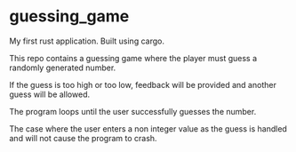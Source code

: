 # guessing_game

My first rust application. Built using cargo.

This repo contains a guessing game where the player must guess a randomly generated number. 

If the guess is too high or too low, feedback will be provided and another guess will be allowed. 

The program loops until the user successfully guesses the number. 

The case where the user enters a non integer value as the guess is handled and will not cause the program to crash.
